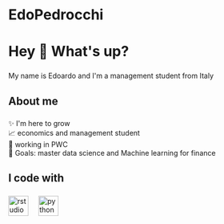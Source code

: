 # EdoPedrocchi

<h1 align="left">Hey 👋 What's up?</h1>

###

<p align="left">My name is Edoardo and I'm a management student from Italy</p>

###

<h2 align="left">About me</h2>

###

<p align="left">✨ I'm here to grow<br>📈 economics and management student <br>👔 working in PWC<br>🎯 Goals: master data science and Machine learning for finance</p>

###

<h2 align="left">I code with</h2>

###

<div align="left">
  <img src="https://cdn.jsdelivr.net/gh/devicons/devicon/icons/rstudio/rstudio-original.svg" height="40" alt="rstudio logo"  />
  <img width="12" />
  <img src="https://cdn.jsdelivr.net/gh/devicons/devicon/icons/python/python-original.svg" height="40" alt="python logo"  />
</div>

###
